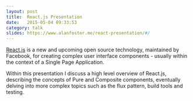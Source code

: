 ```yaml
---
layout: post
title:  React.js Presentation
date:   2015-05-04 09:33:53
category: talk
slides: https://www.alanfoster.me/react-presentation/#/
---
```


[React.js](https://facebook.github.io/react/) is a new and upcoming open source technology, maintained by Facebook, for creating complex user interface components - usually within the context of a Single Page Application.

Within this presentation I discuss a high level overview of React.js, describing the concepts of Pure and Composite components, eventually delving into more complex topics such as the flux pattern, build tools and testing.
